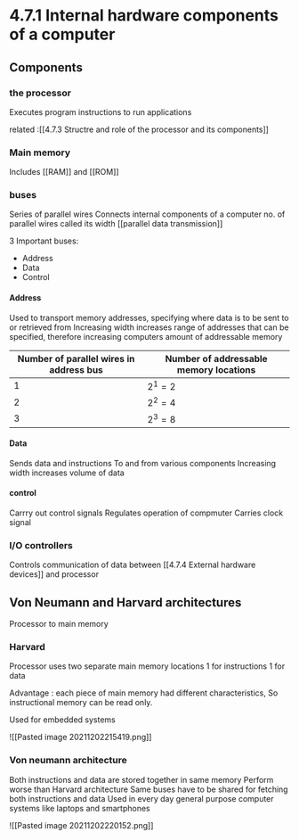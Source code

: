 # 4.7.1 Internal hardware components of a computer

## Components
### the processor
Executes program instructions to run applications

related :[[4.7.3 Structre and role of the processor and its components]]

### Main memory
Includes [[RAM]] and [[ROM]]

### buses
Series of parallel wires
Connects internal components of a computer
no. of parallel wires called its width 
[[parallel data transmission]]

3 Important buses:
- Address
- Data
- Control

#### Address
Used to transport memory addresses, specifying where data is to be sent to or retrieved from 
Increasing width increases range of addresses that can be specified, therefore increasing computers amount of addressable memory

| Number of parallel wires in address bus | Number of addressable memory locations |
| --------------------------------------- | -------------------------------------- |
| 1                                       | $2^1 = 2$                              |
| 2                                       | $2^2 = 4$                                       |
| 3                                       |         $2^3=8$                               |

#### Data
Sends data and instructions
To and from various components
Increasing width increases volume of data

#### control
Carrry out control signals
Regulates operation of compmuter
Carries clock signal

### I/O controllers
Controls communication of data
between [[4.7.4 External hardware devices]] and processor

## Von Neumann and Harvard architectures
Processor to main memory

### Harvard
Processor uses two separate main memory locations
1 for instructions 1 for data

Advantage : each piece of main memory had different characteristics, So instructional memory can be read only.

Used for embedded systems

![[Pasted image 20211202215419.png]]

### Von neumann architecture
Both instructions and data are stored together in same memory
Perform worse than Harvard architecture
Same buses have to be shared for fetching both instructions and data
Used in every day general purpose computer systems like laptops and smartphones

![[Pasted image 20211202220152.png]]